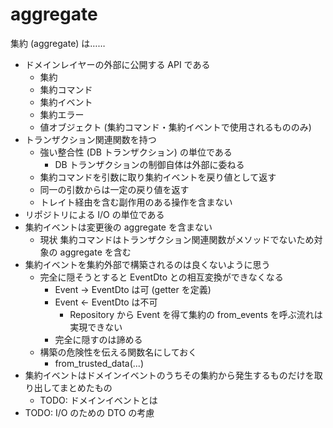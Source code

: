 # aggregate

集約 (aggregate) は……

- ドメインレイヤーの外部に公開する API である
  - 集約
  - 集約コマンド
  - 集約イベント
  - 集約エラー
  - 値オブジェクト (集約コマンド・集約イベントで使用されるもののみ)
- トランザクション関連関数を持つ
  - 強い整合性 (DB トランザクション) の単位である
    - DB トランザクションの制御自体は外部に委ねる
  - 集約コマンドを引数に取り集約イベントを戻り値として返す
  - 同一の引数からは一定の戻り値を返す
  - トレイト経由を含む副作用のある操作を含まない
- リポジトリによる I/O の単位である
- 集約イベントは変更後の aggregate を含まない
  - 現状 集約コマンドはトランザクション関連関数がメソッドでないため対象の aggregate を含む
- 集約イベントを集約外部で構築されるのは良くないように思う
  - 完全に隠そうとすると EventDto との相互変換ができなくなる
    - Event -> EventDto は可 (getter を定義)
    - Event <- EventDto は不可
      - Repository から Event を得て集約の from_events を呼ぶ流れは実現できない
    - 完全に隠すのは諦める
  - 構築の危険性を伝える関数名にしておく
    - from_trusted_data(...)
- 集約イベントはドメインイベントのうちその集約から発生するものだけを取り出してまとめたもの
  - TODO: ドメインイベントとは
- TODO: I/O のための DTO の考慮
